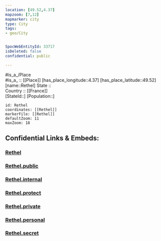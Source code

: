 ```yaml
---
location: [49.52,4.37] 
mapzoom: [7,12] 
mapmarker: city 
type: City
tags:
- geo/City


SpocWebEntityId: 33717
isDeleted: false
confidential: public

---
```

#is_a_/Place  
#is_a_ :: [[Place]] 
[has_place_longitude::4.37] 
[has_place_latitude::49.52] 
[name::Rethel] 
State ::  
Country :: [[France]]  
[StateId::] 
[Population::] 



```leaflet
id: Rethel
coordinates: [[Rethel]] 
markerFile: [[Rethel]] 
defaultZoom: 11 
maxZoom: 18
```


## Confidential Links & Embeds: 

### [Rethel](/_Standards/Earth/Continent/Europe/Europe~West/France/regions~France/Grand_Est/departments~Grand_Est/Ardennes/communes~Ardennes/Rethel/cities~Rethel/Rethel.md) 

### [Rethel.public](/_public/Earth/Continent/Europe/Europe~West/France/regions~France/Grand_Est/departments~Grand_Est/Ardennes/communes~Ardennes/Rethel/cities~Rethel/Rethel.public.md) 

### [Rethel.internal](/_internal/Earth/Continent/Europe/Europe~West/France/regions~France/Grand_Est/departments~Grand_Est/Ardennes/communes~Ardennes/Rethel/cities~Rethel/Rethel.internal.md) 

### [Rethel.protect](/_protect/Earth/Continent/Europe/Europe~West/France/regions~France/Grand_Est/departments~Grand_Est/Ardennes/communes~Ardennes/Rethel/cities~Rethel/Rethel.protect.md) 

### [Rethel.private](/_private/Earth/Continent/Europe/Europe~West/France/regions~France/Grand_Est/departments~Grand_Est/Ardennes/communes~Ardennes/Rethel/cities~Rethel/Rethel.private.md) 

### [Rethel.personal](/_personal/Earth/Continent/Europe/Europe~West/France/regions~France/Grand_Est/departments~Grand_Est/Ardennes/communes~Ardennes/Rethel/cities~Rethel/Rethel.personal.md) 

### [Rethel.secret](/_secret/Earth/Continent/Europe/Europe~West/France/regions~France/Grand_Est/departments~Grand_Est/Ardennes/communes~Ardennes/Rethel/cities~Rethel/Rethel.secret.md)

